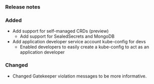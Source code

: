 ### Release notes

### Added

- Add support for self-managed CRDs (preview)
  - Add support for SealedSecrets and MongoDB
- Add application developer service account kube-config for devs
  - Enabled developers to easily create a kube-config to act as an application developer

### Changed

- Changed Gatekeeper violation messages to be more informative.
